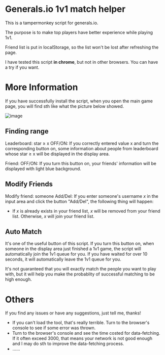 # Generals.io 1v1 match helper

This is a tampermonkey script for generals.io.

The purpose is to make top players have better experience while playing 1v1.

Friend list is put in localStorage, so the list won't be lost after refreshing the page.

I have tested this script **in chrome**, but not in other browsers. You can have a try if you want.

# More Information

If you have successfully install the script, when you open the main game page, you will find sth like what the picture below showed.

![image](https://user-images.githubusercontent.com/40843199/113469243-bba6e800-947e-11eb-9f97-228ac982932e.png)

## Finding range

Leaderboard: star ≥ x   OFF/ON: If you correctly entered value x and turn the corresponding button on, some information about people from leaderboard whose star ≥ x will be displayed in the display area.

Friend: OFF/ON: If you turn this button on, your friends' information will be displayed with light blue background.

## Modify Friends

Modify friend: someone Add/Del: If you enter someone's username $x$ in the input area and click the button "Add/Del", the following thing will happen:
* If $x$ is already exists in your friend list, $x$ will be removed from your friend list. Otherwise, $x$ will join your friend list.

## Auto Match

It's one of the useful button of this script. If you turn this button on, when someone in the display area just finished a 1v1 game, the script will automatically join the 1v1 queue for you. If you have waited for over 10 seconds, it will automatically leave the 1v1 queue for you.

It's not guaranteed that you will exactly match the people you want to play with, but it will help you make the probablity of successful matching to be high enough. 

# Others

If you find any issues or have any suggestions, just tell me, thanks!

* If you can't load the tool, that's really terrible. Turn to the browser's console to see if some error was thrown.
* Turn to the browser's console and see the time costed for data-fetching. If it often exceed 3000, that means your network is not good enough and I may do sth to improve the data-fetching process.
* ......

